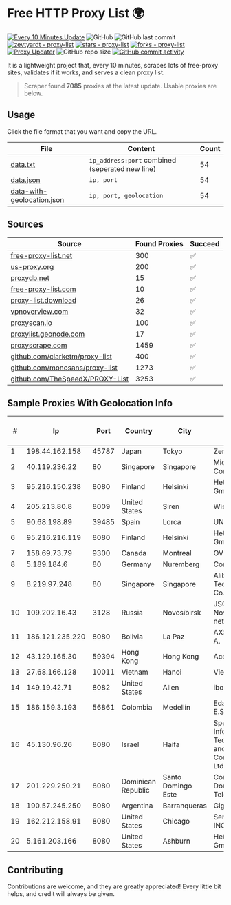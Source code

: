 
# Free HTTP Proxy List 🌍

[![Every 10 Minutes Update](https://github.com/mertguvencli/http-proxy-list/actions/workflows/main.yml/badge.svg?branch=main)](https://github.com/mertguvencli/http-proxy-list/actions/workflows/main.yml)
![GitHub](https://img.shields.io/github/license/mertguvencli/http-proxy-list)
![GitHub last commit](https://img.shields.io/github/last-commit/mertguvencli/http-proxy-list)
[![zevtyardt - proxy-list](https://img.shields.io/static/v1?label=zevtyardt&message=proxy-list&color=blue&logo=github)](https://github.com/zevtyardt/proxy-list "Go to GitHub repo")
[![stars - proxy-list](https://img.shields.io/github/stars/zevtyardt/proxy-list?style=social)](https://github.com/zevtyardt/proxy-list)
[![forks - proxy-list](https://img.shields.io/github/forks/zevtyardt/proxy-list?style=social)](https://github.com/zevtyardt/proxy-list)
[![Proxy Updater](https://github.com/zevtyardt/proxy-list/workflows/Proxy%20Updater/badge.svg)](https://github.com/zevtyardt/proxy-list/actions?query=workflow:"Proxy+Updater")
![GitHub repo size](https://img.shields.io/github/repo-size/zevtyardt/proxy-list)
[![GitHub commit activity](https://img.shields.io/github/commit-activity/m/zevtyardt/proxy-list?logo=commits)](https://github.com/zevtyardt/proxy-list/commits/main)

It is a lightweight project that, every 10 minutes, scrapes lots of free-proxy sites, validates if it works, and serves a clean proxy list.

> Scraper found **7085** proxies at the latest update. Usable proxies are below.

## Usage

Click the file format that you want and copy the URL.

|File|Content|Count|
|----|-------|-----|
|[data.txt](https://raw.githubusercontent.com/mertguvencli/http-proxy-list/main/proxy-list/data.txt)|`ip_address:port` combined (seperated new line)|54|
|[data.json](https://raw.githubusercontent.com/mertguvencli/http-proxy-list/main/proxy-list/data.json)|`ip, port`|54|
|[data-with-geolocation.json](https://raw.githubusercontent.com/mertguvencli/http-proxy-list/main/proxy-list/data-with-geolocation.json)|`ip, port, geolocation`|54|

## Sources

|Source|Found Proxies|Succeed|
|------|-------------|-------|
|[free-proxy-list.net](https://free-proxy-list.net)|300|✅|
|[us-proxy.org](https://www.us-proxy.org)|200|✅|
|[proxydb.net](http://proxydb.net)|15|✅|
|[free-proxy-list.com](https://free-proxy-list.com/?page=&port=&type%5B%5D=http&type%5B%5D=https&up_time=0&search=Search)|10|✅|
|[proxy-list.download](https://www.proxy-list.download/HTTP)|26|✅|
|[vpnoverview.com](https://vpnoverview.com/privacy/anonymous-browsing/free-proxy-servers)|32|✅|
|[proxyscan.io](https://www.proxyscan.io)|100|✅|
|[proxylist.geonode.com](https://proxylist.geonode.com/api/proxy-list?limit=300&page=1&sort_by=lastChecked&sort_type=desc&protocols=http,https)|17|✅|
|[proxyscrape.com](https://api.proxyscrape.com/v2/?request=displayproxies&protocol=http&timeout=10000&country=all&ssl=all&anonymity=all)|1459|✅|
|[github.com/clarketm/proxy-list](https://raw.githubusercontent.com/clarketm/proxy-list/master/proxy-list-raw.txt)|400|✅|
|[github.com/monosans/proxy-list](https://raw.githubusercontent.com/monosans/proxy-list/main/proxies/http.txt)|1273|✅|
|[github.com/TheSpeedX/PROXY-List](https://raw.githubusercontent.com/TheSpeedX/PROXY-List/master/http.txt)|3253|✅|


## Sample Proxies With Geolocation Info

|#|Ip|Port|Country|City|Internet Service Provider|
|-|--|----|-------|----|-------------------------|
|1|198.44.162.158|45787|Japan|Tokyo|Zenlayer Inc|
|2|40.119.236.22|80|Singapore|Singapore|Microsoft Corporation|
|3|95.216.150.238|8080|Finland|Helsinki|Hetzner Online GmbH|
|4|205.213.80.8|8009|United States|Siren|WiscNet|
|5|90.68.198.89|39485|Spain|Lorca|UNI2|
|6|95.216.216.119|8080|Finland|Helsinki|Hetzner Online GmbH|
|7|158.69.73.79|9300|Canada|Montreal|OVH SAS|
|8|5.189.184.6|80|Germany|Nuremberg|Contabo GmbH|
|9|8.219.97.248|80|Singapore|Singapore|Alibaba (US) Technology Co., Ltd.|
|10|109.202.16.43|3128|Russia|Novosibirsk|JSC Avantel. Novosibirsk network|
|11|186.121.235.220|8080|Bolivia|La Paz|AXS Bolivia S. A.|
|12|43.129.165.30|59394|Hong Kong|Hong Kong|Aceville Pte.ltd|
|13|27.68.166.128|10011|Vietnam|Hanoi|Viettel Group|
|14|149.19.42.71|8082|United States|Allen|iboss, inc|
|15|186.159.3.193|56861|Colombia|Medellín|Edatel S.a. E.S.P|
|16|45.130.96.26|8080|Israel|Haifa|SpeedClick for Information Technology and Communication Ltd|
|17|201.229.250.21|8080|Dominican Republic|Santo Domingo Este|Compañía Dominicana de Teléfonos S. A.|
|18|190.57.245.250|8080|Argentina|Barranqueras|Gigared S.A|
|19|162.212.158.91|8080|United States|Chicago|ServerCheap INC|
|20|5.161.203.166|8080|United States|Ashburn|Hetzner Online GmbH|



## Contributing

Contributions are welcome, and they are greatly appreciated! Every
little bit helps, and credit will always be given.

